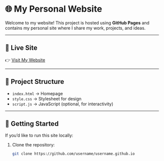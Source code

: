 # 🌐 My Personal Website

Welcome to my website! This project is hosted using **GitHub Pages** and contains my personal site where I share my work, projects, and ideas.

---

## 🔗 Live Site
👉 [Visit My Website](https://username.github.io)

---

## 📂 Project Structure
- `index.html` → Homepage  
- `style.css` → Stylesheet for design  
- `script.js` → JavaScript (optional, for interactivity)  

---

## 🚀 Getting Started
If you’d like to run this site locally:  

1. Clone the repository:
   ```bash
   git clone https://github.com/username/username.github.io
